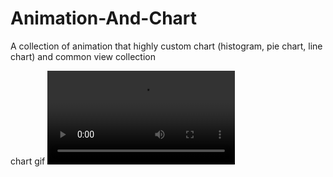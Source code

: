 # Animation-And-Chart
A collection of animation that highly custom chart (histogram, pie chart, line chart) and common view collection


chart gif 
![](https://github.com/zhiyuehl/Animation-And-Chart/raw/master/Git-Animation/QQ20170728-184156-HD.mp4)  
